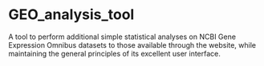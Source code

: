 # GEO_analysis_tool
A tool to perform additional simple statistical analyses on NCBI Gene Expression Omnibus datasets to those available through the website, while maintaining the general principles of its excellent user interface.
